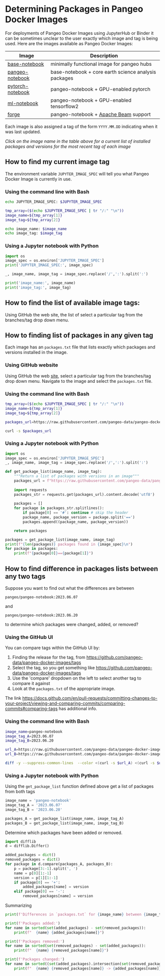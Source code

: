 # Determining Packages in Pangeo Docker Images

For deployments of Pangeo Docker Images using JupyterHub or Binder it can be sometimes unclear to the user exactly which image and tag is being used. Here are the images available as Pangeo Docker Images:

| Image           | Description                                   | 
|-----------------|-----------------------------------------------|
| [base-notebook](base-notebook/packages.txt) | minimally functional image for pangeo hubs | 
| [pangeo-notebook](pangeo-notebook/packages.txt) | base-notebook + core earth science analysis packages |
| [pytorch-notebook](pytorch-notebook/packages.txt) | pangeo-notebook + GPU-enabled pytorch |
| [ml-notebook](ml-notebook/packages.txt) | pangeo-notebook + GPU-enabled tensorflow2 | 
| [forge](ml-notebook/packages.txt) | pangeo-notebook + [Apache Beam](https://beam.apache.org/) support| 

Each image is also assigned a tag of the form `YYYY.MM.DD` indicating when it was last updated.

*Click on the image name in the table above for a current list of installed packages and versions for the most recent tag of each image*

## How to find my current image tag

The environment variable `JUPYTER_IMAGE_SPEC` will tell you what Pangeo Docker Image is currently in use.

### Using the command line with Bash

```bash
echo JUPYTER_IMAGE_SPEC: $JUPYTER_IMAGE_SPEC

tmp_array=($(echo $JUPYTER_IMAGE_SPEC | tr "/:" "\n"))
image_name=${tmp_array[1]}
image_tag=${tmp_array[2]}

echo image_name: $image_name
echo image_tag: $image_tag
```

### Using a Jupyter notebook with Python

```python
import os
image_spec = os.environ['JUPYTER_IMAGE_SPEC']
print('JUPYTER_IMAGE_SPEC:', image_spec)

_, image_name, image_tag = image_spec.replace('/',':').split(':')

print('image_name:', image_name)
print('image_tag:', image_tag)
```

## How to find the list of available image tags:

Using GitHub the web site, the list of select a particular tag from the branches/tag drop down menu.

## How to finding list of packages in any given tag

Each image has an `packages.txt` file that lists exactly which packages and versions installed in the image.

### Using GitHub website

Using GitHub the web [site](https://github.com/pangeo-data/pangeo-docker-images), select a particular tag from the branches/tag drop down menu.  Navigate to the image and select the `packages.txt` file.

### Using the command line with Bash

```bash
tmp_array=($(echo $JUPYTER_IMAGE_SPEC | tr "/:" "\n"))
image_name=${tmp_array[1]}
image_tag=${tmp_array[2]}

packages_url=https://raw.githubusercontent.com/pangeo-data/pangeo-docker-images/$image_tag/$image_name/packages.txt

curl -s $packages_url
```

### Using a Jupyter notebook with Python

```python
import os
image_spec = os.environ['JUPYTER_IMAGE_SPEC']
_, image_name, image_tag = image_spec.replace('/',':').split(':')

def get_package_list(image_name, image_tag):
    """Return a list of packages with versions in an image"""
    packages_url = f"https://raw.githubusercontent.com/pangeo-data/pangeo-docker-images/{image_tag}/{image_name}/packages.txt"
    
    import requests
    packages_str = requests.get(packages_url).content.decode('utf8')
    
    packages = []
    for package in packages_str.splitlines():
        if package[0] == '#': continue # skip the header
        package_name, package_version = package.split('==')
        packages.append((package_name, package_version))

    return packages

packages = get_package_list(image_name, image_tag)
print(f"{len(packages)} packages found in {image_spec}\n")
for package in packages:
    print(f"{package[0]}=={package[1]}")
```

## How to find difference in packages lists between any two tags

Suppose you want to find out what the differences are between 

`pangeo/pangeo-notebook:2023.06.07`

and

`pangeo/pangeo-notebook:2023.06.20`

to determine which packages were changed, added, or removed?

### Using the GitHub UI

You can compare tags within the GitHub UI by:

1. Finding the release for the tag, from https://github.com/pangeo-data/pangeo-docker-images/tags
2. Select the tag, so you get something like https://github.com/pangeo-data/pangeo-docker-images/tags
3. Use the 'compare' dropdown on the left to select another tag to compare it against
4. Look at the `packages.txt` of the appropriate image.

The link https://docs.github.com/en/pull-requests/committing-changes-to-your-project/viewing-and-comparing-commits/comparing-commits#comparing-tags has additional info.

### Using the command line with Bash

```bash
image_name=pangeo-notebook
image_tag_A=2023.06.07
image_tag_B=2023.06.20

url_A=https://raw.githubusercontent.com/pangeo-data/pangeo-docker-images/$image_tag_A/$image_name/packages.txt
url_B=https://raw.githubusercontent.com/pangeo-data/pangeo-docker-images/$image_tag_B/$image_name/packages.txt

diff -y --suppress-common-lines  --color <(curl -s $url_A) <(curl -s $url_B)

```

### Using a Jupyter notebook with Python

Using the `get_package_list` function defined above get a list of packages from both tags

```python
image_name = 'pangeo-notebook'
image_tag_A = '2023.06.07'
image_tag_B = '2023.06.20'

packages_A = get_package_list(image_name, image_tag_A)
packages_B = get_package_list(image_name, image_tag_B)
```

Determine which packages have been added or removed.

```python
import difflib
d = difflib.Differ()

added_packages = dict()
removed_packages = dict()
for package in d.compare(packages_A, packages_B):
    p = package[3:-1].split(', ')
    name = p[0][1:-1]
    version = p[1][1:-1]
    if package[0] == '+':
        added_packages[name] = version
    elif package[0] == '-':
        removed_packages[name] = version
```

Summarizing

```python
print(f'Differences in `packages.txt` for {image_name} between {image_tag_A} and {image_tag_B}')

print(f'Packages added:')
for name in sorted(set(added_packages) - set(removed_packages)):
    print(f"  {name} {added_packages[name]}")

print(f'Packages removed:')
for name in sorted(set(removed_packages) - set(added_packages)):
    print(f"  {name} {removed_packages[name]}")

print(f'Packages changed:')
for name in sorted((set(added_packages).intersection(set(removed_packages)))):
    print(f"  {name} {removed_packages[name]} -> {added_packages[name]}")
```
